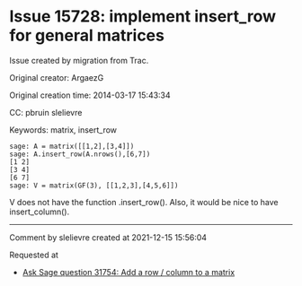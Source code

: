 # Issue 15728: implement insert_row for general matrices

Issue created by migration from Trac.

Original creator: ArgaezG

Original creation time: 2014-03-17 15:43:34

CC:  pbruin slelievre

Keywords: matrix, insert_row


```
sage: A = matrix([[1,2],[3,4]])
sage: A.insert_row(A.nrows(),[6,7])
[1 2]                                                                                                                                                                                           
[3 4]                                                                                                                                                                                           
[6 7]  
sage: V = matrix(GF(3), [[1,2,3],[4,5,6]])
```

V does not have the function .insert_row(). Also, it would be nice to have insert_column().


---

Comment by slelievre created at 2021-12-15 15:56:04

Requested at

- [Ask Sage question 31754: Add a row / column to a matrix](https://ask.sagemath.org/question/31754)
